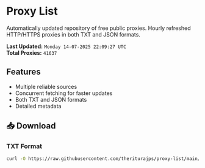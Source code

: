 # Proxy List

Automatically updated repository of free public proxies. Hourly refreshed HTTP/HTTPS proxies in both TXT and JSON formats.

**Last Updated:** `Monday 14-07-2025 22:09:27 UTC`  
**Total Proxies:** `41637`

## Features
- Multiple reliable sources
- Concurrent fetching for faster updates
- Both TXT and JSON formats
- Detailed metadata

## 📥 Download

### TXT Format
```bash
curl -O https://raw.githubusercontent.com/theriturajps/proxy-list/main/proxies.txt